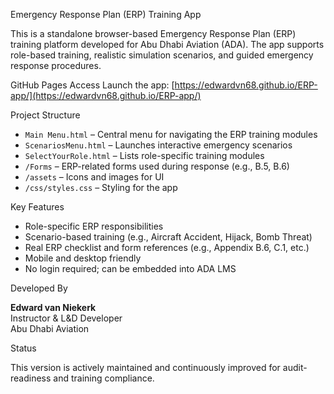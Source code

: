 Emergency Response Plan (ERP) Training App

This is a standalone browser-based Emergency Response Plan (ERP) training platform developed for Abu Dhabi Aviation (ADA). The app supports role-based training, realistic simulation scenarios, and guided emergency response procedures.

GitHub Pages Access
Launch the app: [https://edwardvn68.github.io/ERP-app/](https://edwardvn68.github.io/ERP-app/)

Project Structure

- `Main Menu.html` – Central menu for navigating the ERP training modules
- `ScenariosMenu.html` – Launches interactive emergency scenarios
- `SelectYourRole.html` – Lists role-specific training modules
- `/Forms` – ERP-related forms used during response (e.g., B.5, B.6)
- `/assets` – Icons and images for UI
- `/css/styles.css` – Styling for the app

Key Features

- Role-specific ERP responsibilities
- Scenario-based training (e.g., Aircraft Accident, Hijack, Bomb Threat)
- Real ERP checklist and form references (e.g., Appendix B.6, C.1, etc.)
- Mobile and desktop friendly
- No login required; can be embedded into ADA LMS

Developed By

**Edward van Niekerk**  
Instructor & L&D Developer  
Abu Dhabi Aviation

Status

This version is actively maintained and continuously improved for audit-readiness and training compliance.
